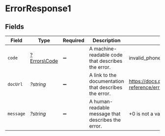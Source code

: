 # ErrorResponse1


## Fields

| Field                                                             | Type                                                              | Required                                                          | Description                                                       | Example                                                           |
| ----------------------------------------------------------------- | ----------------------------------------------------------------- | ----------------------------------------------------------------- | ----------------------------------------------------------------- | ----------------------------------------------------------------- |
| `code`                                                            | [?Errors\Code](../../Models/Errors/Code.md)                       | :heavy_minus_sign:                                                | A machine-readable code that describes the error.                 | invalid_phone_number                                              |
| `docUrl`                                                          | *?string*                                                         | :heavy_minus_sign:                                                | A link to the documentation that describes the error.             | https://docs.prelude.so/api-reference/errors#invalid_phone_number |
| `message`                                                         | *?string*                                                         | :heavy_minus_sign:                                                | A human-readable message that describes the error.                | +0 is not a valid phone number                                    |